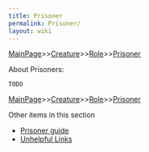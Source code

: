 ```yaml
---
title: Prisoner
permalink: Prisoner/
layout: wiki
---
```


[MainPage](/keeperrl_wiki/ "wikilink")>>[Creature](/keeperrl_wiki/Creature "wikilink")>>[Role](/keeperrl_wiki/Role "wikilink")>>[Prisoner](/keeperrl_wiki/Prisoner "wikilink")

About Prisoners:

	TODO

[MainPage](/keeperrl_wiki/ "wikilink")>>[Creature](/keeperrl_wiki/Creature "wikilink")>>[Role](/keeperrl_wiki/Role "wikilink")>>[Prisoner](/keeperrl_wiki/Prisoner "wikilink")

Other items in this section
-    [Prisoner guide](/keeperrl_wiki/Prisoner_Guide "wikilink")
-    [Unhelpful Links](/keeperrl_wiki/Unhelpful_Links "wikilink")
